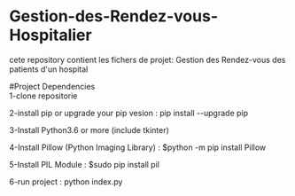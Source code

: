 # Gestion-des-Rendez-vous-Hospitalier
cete repository contient les fichers de projet: Gestion des Rendez-vous des patients d'un hospital


#Project Dependencies
<br>
1-clone repositorie

2-install pip or upgrade your pip vesion : pip install --upgrade pip

3-Install Python3.6 or more (include tkinter)

4-Install Pillow (Python Imaging Library) : $python -m pip install Pillow

5-Install PIL Module : $sudo pip install pil

6-run project : python index.py
